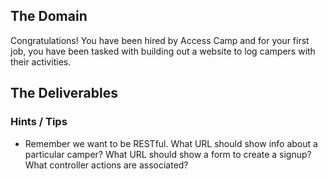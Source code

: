 ## The Domain
Congratulations! You have been hired by Access Camp and for your first job, you have been tasked with building out a website to log campers with their activities.
<!-- 
A `camper` can participate in many `activities` and an `activity` can have many `campers` participating in it. -->

<!-- Visiting `/campers` will show the index page of all the campers and visiting `/activities` will go to the index page for all the `activities`. -->
<!-- Currently, we don't have any way to associate the two, so consider the relationship and think about how a `camper` can `signup` for an `activity`! -->

## The Deliverables

<!-- 1. To log a camper with an activity, we need to store some additional information in our database. Make the necessary updates to our database, so that **a `camper` can have many `activities`** and **an `activity` can have many campers**. The `signup` should also include a time (as an integer) that is between 0 and 23, referring to the hour of the activity. -->

<!-- 2. As a user, I should be able to go to the index page of the `campers` and click on the names to go to the show page for that `camper`. The show page should show the `camper's` name, their age and the list of activities that they have signed up for. -->

<!-- 3. As a user, I should be able to go to the index page of the `activities` and click on the name of the activity to go to the show page for that `activity`. The show page should show the `activity's` name and its difficulty level. -->

<!-- 4. As a user, I should be able to fill out a form to create a new `signup` that will associate a `camper` with an `activity`. I should be able to choose an existing `activity`, choose an existing `camper` and add a time. Upon a successful creation, I should be redirected to the `camper's` show page. -->

<!-- 5. As a user, I should be able to fill out a form to create a new `camper`, with their names and age! -->

### Hints / Tips

+ Remember we want to be RESTful. What URL should show info about a particular camper? What URL should show a form to create a signup? What controller actions are associated?  
